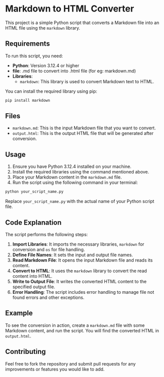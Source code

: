 # Markdown to HTML Converter

This project is a simple Python script that converts a Markdown file into an HTML file using the `markdown` library. 

## Requirements

To run this script, you need:

- **Python**: Version 3.12.4 or higher
- **file**: .md file to convert into .html file (for eg: markdown.md)
- **Libraries**: 
  - `markdown`: This library is used to convert Markdown text to HTML.
  
You can install the required library using pip:

```bash
pip install markdown
```

## Files

- `markdown.md`: This is the input Markdown file that you want to convert.
- `output.html`: This is the output HTML file that will be generated after conversion.

## Usage

1. Ensure you have Python 3.12.4 installed on your machine.
2. Install the required libraries using the command mentioned above.
3. Place your Markdown content in the `markdown.md` file.
4. Run the script using the following command in your terminal:

```bash
python your_script_name.py
```

Replace `your_script_name.py` with the actual name of your Python script file.

## Code Explanation

The script performs the following steps:

1. **Import Libraries**: It imports the necessary libraries, `markdown` for conversion and `os` for file handling.
2. **Define File Names**: It sets the input and output file names.
3. **Read Markdown File**: It opens the input Markdown file and reads its content.
4. **Convert to HTML**: It uses the `markdown` library to convert the read content into HTML.
5. **Write to Output File**: It writes the converted HTML content to the specified output file.
6. **Error Handling**: The script includes error handling to manage file not found errors and other exceptions.

## Example

To see the conversion in action, create a `markdown.md` file with some Markdown content, and run the script. You will find the converted HTML in `output.html`.

## Contributing
Feel free to fork the repository and submit pull requests for any improvements or features you would like to add.
